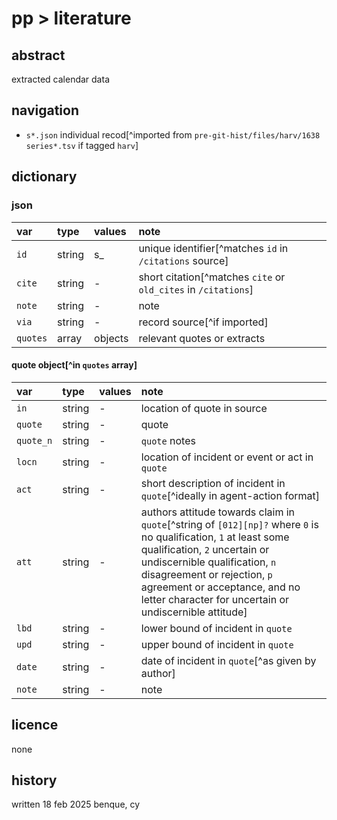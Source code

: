 # pp > literature
## abstract
extracted calendar data
## navigation
- `s*.json` individual recod[^imported from `pre-git-hist/files/harv/1638 series*.tsv` if tagged `harv`]
## dictionary
### json

| var | type | values | note |
|:--|:--|:--|:--|
| `id` | string | s_ | unique identifier[^matches `id` in `/citations` source] |
| `cite` | string | - | short citation[^matches `cite` or `old_cites` in `/citations`] |
| `note` | string | - | note |
| `via` | string | - | record source[^if imported] |
| `quotes` | array | objects | relevant quotes or extracts |

#### quote object[^in `quotes` array]

| var | type | values | note |
|:--|:--|:--|:--|
| `in` | string | - | location of quote in source |
| `quote` | string | - | quote |
| `quote_n` | string | - | `quote` notes |
| `locn` | string | - | location of incident or event or act in `quote` |
| `act` | string | - | short description of incident in `quote`[^ideally in agent-action format] |
| `att` | string | - | authors attitude towards claim in `quote`[^string of `[012][np]?` where `0` is no qualification, `1` at least some qualification, `2` uncertain or undiscernible qualification, `n` disagreement or rejection, `p` agreement or acceptance, and no letter character for uncertain or undiscernible attitude] |
| `lbd` | string | - | lower bound of incident in `quote` |
| `upd` | string | - | upper bound of incident in `quote` |
| `date` | string | - | date of incident in `quote`[^as given by author] |
| `note` | string | - | note |

## licence
none
## history
written 18 feb 2025 benque, cy